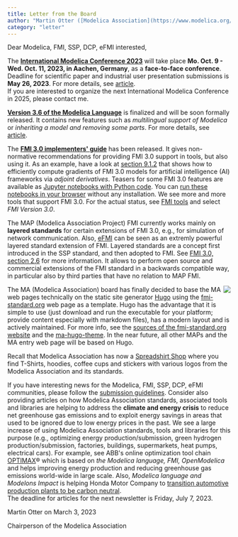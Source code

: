 ```yaml
---
title: Letter from the Board
author: "Martin Otter ([Modelica Association](https://www.modelica.org/))"
category: "letter"
---
```


Dear Modelica, FMI, SSP, DCP, eFMI interested,

The **[International Modelica Conference 2023](https://2023.international.conference.modelica.org/)** will take place **Mo. Oct. 9 - Wed. Oct. 11, 2023, in Aachen, Germany**, as a **face-to-face conference**. Deadline for scientific paper and industrial user presentation submissions is **May 26, 2023**. For more details, see [article](#Modelica-Conference2023-Call-for-Papers).\
If you are interested to organize the next International Modelica Conference in 2025, please contact me.

**[Version 3.6 of the Modelica Language](https://specification.modelica.org/master/)** is finalized and will be soon formally released. It contains new features such as *multilingual support of Modelica* or *inheriting a model and removing some parts*. For more details, see [article](#Modelica-3.6-announcement).

The **[FMI 3.0 implementers' guide](https://modelica.github.io/fmi-guides/main/fmi-guide/)** has been released. It gives non-normative recommendations for providing FMI 3.0 support in tools, but also using it. As an example, have a look at [section 9.1.2](https://modelica.github.io/fmi-guides/main/fmi-guide/#adjointDerivatives) that shows how to efficiently compute gradients of FMI 3.0 models for artificial intelligence (AI) frameworks via *adjoint derivatives*. Teasers for some FMI 3.0 features are available as [Jupyter notebooks with Python code](https://github.com/t-sommer/fmi3-features). You can [run these notebooks in your browser](https://mybinder.org/v2/gh/t-sommer/fmi3-features/HEAD) without any installation. We see more and more tools that support FMI 3.0. For the actual status, see [FMI tools](https://fmi-standard.org/tools/) and select *FMI Version 3.0*.

The MAP (Modelica Association Project) FMI currently works mainly on **layered standards** for certain extensions of FMI 3.0, e.g., for simulation of network communication. Also, [eFMI](https://efmi-standard.org/) can be seen as an extremly powerful layered standard extension of FMI. Layered standards are a concept first introduced in the SSP standard, and then adopted to FMI. See [FMI 3.0, section 2.6]( https://fmi-standard.org/docs/3.0/#VersioningLayered) for more information. It allows to perform open source and commercial extensions of the FMI standard in a backwards compatible way, in particular also by third parties that have no relation to MAP FMI.

<img align="right" src="https://github.com/modelica/newsletter/blob/main/_2022-03/ma-t-shirt.png">

The MA (Modelica Association) board has finally decided to base the MA web pages technically on the static site generator [Hugo](https://gohugo.io/) using the [fmi-standard.org](https://fmi-standard.org/) web page as a template. Hugo has the advantage that it is simple to use (just download and run the executable for your platform; provide content especially with markdown files), has a modern layout and is actively maintained. For more info, see the [sources of the fmi-standard.org website](https://github.com/modelica/fmi-standard.org) and the [ma-hugo-theme](https://github.com/modelica/ma-hugo-theme). In the near future, all other MAPs and the MA entry web page will be based on Hugo.

Recall that Modelica Association has now a [Spreadshirt Shop](https://ma-merch.myspreadshop.de/) where you find T-Shirts, hoodies, coffee cups and stickers with various logos from the Modelica Association and its standards.

If you have interesting news for the Modelica, FMI, SSP, DCP, eFMI communities, please follow the [submission guidelines](https://newsletter.modelica.org/submission-guidelines.html). Consider also providing articles on how Modelica Association standards, associated tools and libraries are helping to address the **climate and energy crisis** to reduce net greenhouse gas emissions and to exploit energy savings in areas that used to be ignored due to low energy prices in the past. We see a large increase of using Modelica Association standards, tools and libraries for this purpose (e.g., optimizing energy production/submission, green hydrogen production/submission, factories, buildings, supermarkets, heat pumps, electrical cars). For example, see ABB's online optimization tool chain [OPTIMAX](https://new.abb.com/power-generation/energy-management/optimax-solution-suite/optimax-for-green-hydrogen)&reg;  which is based on *the Modelica language, FMI, OpenModelica* and helps improving energy production and reducing greenhouse gas emissions world-wide in large scale. Also, *Modelica language and Modelons Impact* is helping Honda Motor Company to [transition automotive production plants to be carbon neutral](https://modelon.com/support/becoming-carbon-neutral-with-system-simulation-honda/). \
The deadline for articles for the next newsletter is Friday, July 7, 2023.

Martin Otter on March 3, 2023

Chairperson of the Modelica Association
